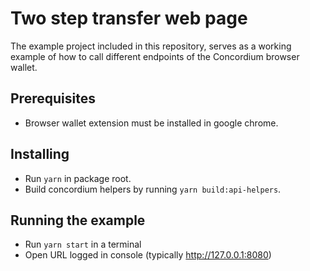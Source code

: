 # Two step transfer web page

The example project included in this repository, serves as a working example of how to call different endpoints of the Concordium browser wallet.

## Prerequisites

-   Browser wallet extension must be installed in google chrome.

## Installing

-   Run `yarn` in package root.
-   Build concordium helpers by running `yarn build:api-helpers`.

## Running the example

-   Run `yarn start` in a terminal
-   Open URL logged in console (typically http://127.0.0.1:8080)
